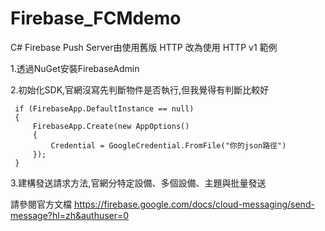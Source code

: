 # Firebase_FCMdemo
C# Firebase Push Server由使用舊版 HTTP 改為使用 HTTP v1 範例

1.透過NuGet安裝FirebaseAdmin

2.初始化SDK,官網沒寫先判斷物件是否執行,但我覺得有判斷比較好

     if (FirebaseApp.DefaultInstance == null)
     {
         FirebaseApp.Create(new AppOptions()
         {
             Credential = GoogleCredential.FromFile("你的json路徑")
         });
     }

3.建構發送請求方法,官網分特定設備、多個設備、主題與批量發送

請參閱官方文檔
https://firebase.google.com/docs/cloud-messaging/send-message?hl=zh&authuser=0
